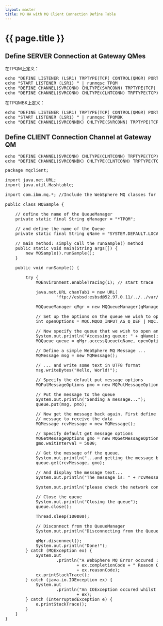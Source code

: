 ```yaml
---
layout: master
title: MQ HA with MQ Client Connection Define Table
---
```

# {{ page.title }} #


## Define SERVER Connection at Gateway QMes ##
在TPQM上定义：

<pre class="brush:bash">
echo "DEFINE LISTENER (LSR1) TRPTYPE(TCP) CONTROL(QMGR) PORT(31000) REPLACE" | runmqsc TPQM
echo "START LISTENER (LSR1) " | runmqsc TPQM
echo "DEFINE CHANNEL(SVRCONN) CHLTYPE(SVRCONN) TRPTYPE(TCP) DESCR('SVR CONN') REPLACE" | runmqsc TPQM
echo "DEFINE CHANNEL(SVRCONN) CHLTYPE(CLNTCONN) TRPTYPE(TCP) CONNAME('127.0.0.1(31000)') DESCR('clnt conn to TPQM') QMNAME(TPQM) REPLACE" | runmqsc TPQM
</pre>

在TPQMBK上定义：
<pre class="brush:bash">
echo "DEFINE LISTENER (LSR1) TRPTYPE(TCP) CONTROL(QMGR) PORT(32000) REPLACE" | runmqsc TPQMBK
echo "START LISTENER (LSR1) " | runmqsc TPQMBK
echo "DEFINE CHANNEL(SVRCONNBK) CHLTYPE(SVRCONN) TRPTYPE(TCP) DESCR('SVR CONN') REPLACE" | runmqsc TPQMBK
</pre>

## Define CLIENT Connection Channel at Gateway QM ##
<pre class="brush:bash">
echo "DEFINE CHANNEL(SVRCONN) CHLTYPE(CLNTCONN) TRPTYPE(TCP) CONNAME('127.0.0.1(31000)') DESCR('clnt conn to TPQM') QMNAME(TPQM) REPLACE" | runmqsc TPQM
echo "DEFINE CHANNEL(SVRCONNBK) CHLTYPE(CLNTCONN) TRPTYPE(TCP) CONNAME('127.0.0.1(32000)') DESCR('clnt conn to TPQMBK') QMNAME(TPQM) REPLACE" | runmqsc TPQM
</pre>

<pre class="brush:java">
package mqclient;

import java.net.URL;
import java.util.Hashtable;

import com.ibm.mq.*; //Include the WebSphere MQ classes for Java package

public class MQSample {

	// define the name of the QueueManager
	private static final String qManager = "*TPQM";

	// and define the name of the Queue
	private static final String qName = "SYSTEM.DEFAULT.LOCAL.QUEUE";

	// main method: simply call the runSample() method
	public static void main(String args[]) {
		new MQSample().runSample();
	}

	public void runSample() {

		try {
			MQEnvironment.enableTracing(1); // start trace

			java.net.URL chanTab1 = new URL(
					"ftp://esbsd:esbsd@52.97.0.11/../../var/mqm/qmgrs/TPQM/@ipcc/AMQCLCHL.TAB");

			MQQueueManager qMgr = new MQQueueManager(qManager, chanTab1);

			// Set up the options on the queue we wish to open
			int openOptions = MQC.MQOO_INPUT_AS_Q_DEF | MQC.MQOO_OUTPUT;

			// Now specify the queue that we wish to open and the open options
			System.out.println("Accessing queue: " + qName);
			MQQueue queue = qMgr.accessQueue(qName, openOptions);

			// Define a simple WebSphere MQ Message ...
			MQMessage msg = new MQMessage();
			
			// ... and write some text in UTF8 format
			msg.writeBytes("Hello, World!");

			// Specify the default put message options
			MQPutMessageOptions pmo = new MQPutMessageOptions();

			// Put the message to the queue
			System.out.println("Sending a message...");
			queue.put(msg, pmo);

			// Now get the message back again. First define a WebSphere MQ
			// message to receive the data
			MQMessage rcvMessage = new MQMessage();

			// Specify default get message options
			MQGetMessageOptions gmo = new MQGetMessageOptions();
			gmo.waitInterval = 5000;

			// Get the message off the queue.
			System.out.println("...and getting the message back again");
			queue.get(rcvMessage, gmo);

			// And display the message text...
			System.out.println("The message is: " + rcvMessage.getDataLength());

			System.out.println("please check the network connection....");

			// Close the queue
			System.out.println("Closing the queue");
			queue.close();

			Thread.sleep(100000);

			// Disconnect from the QueueManager
			System.out.println("Disconnecting from the Queue Manager");

			qMgr.disconnect();
			System.out.println("Done!");
		} catch (MQException ex) {
			System.out
					.println("A WebSphere MQ Error occured : Completion Code "
							+ ex.completionCode + " Reason Code "
							+ ex.reasonCode);
			ex.printStackTrace();
		} catch (java.io.IOException ex) {
			System.out
					.println("An IOException occured whilst writing to the message buffer: "
							+ ex);
		} catch (InterruptedException e) {
			e.printStackTrace();
		}
	}
}
</pre>
